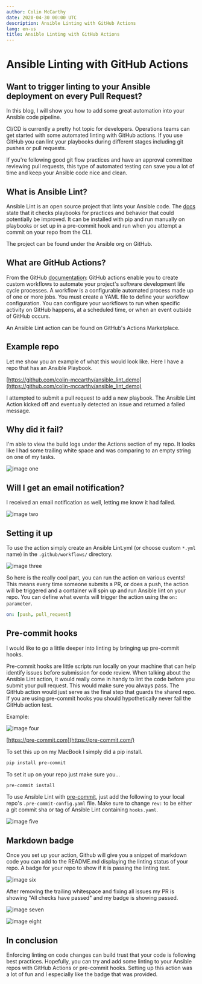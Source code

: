 ```yaml
---
author: Colin McCarthy
date: 2020-04-30 00:00 UTC
description: Ansible Linting with GitHub Actions
lang: en-us
title: Ansible Linting with GitHub Actions
---
```


# Ansible Linting with GitHub Actions

## Want to trigger linting to your Ansible deployment on every Pull Request?

In this blog, I will show you how to add some great automation into your
Ansible code pipeline. 

CI/CD is currently a pretty hot topic for developers. Operations teams
can get started with some automated linting with GitHub actions. If you
use GitHub you can lint your playbooks during different stages including
git pushes or pull requests.

If you're following good git flow practices and have an approval
committee reviewing pull requests, this type of automated testing can
save you a lot of time and keep your Ansible code nice and clean.

## What is Ansible Lint?

Ansible Lint is an open source project that lints your Ansible code. The
[docs](https://docs.ansible.com/ansible-lint/) state that it checks
playbooks for practices and behavior that could potentially be improved.
It can be installed with pip and run manually on playbooks or set up in
a pre-commit hook and run when you attempt a commit on your repo from
the CLI.

The project can be found under the Ansible org on GitHub.

## What are GitHub Actions?

From the GitHub [documentation](https://help.github.com/en/actions):
GitHub actions enable you to create custom workflows to automate your
project's software development life cycle processes. A workflow is a
configurable automated process made up of one or more jobs. You must
create a YAML file to define your workflow configuration. You can
configure your workflows to run when specific activity on GitHub
happens, at a scheduled time, or when an event outside of GitHub occurs.

An Ansible Lint action can be found on GitHub's Actions Marketplace.

## Example repo

Let me show you an example of what this would look like. Here I have a
repo that has an Ansible Playbook.

[https://github.com/colin-mccarthy/ansible_lint_demo](https://github.com/colin-mccarthy/ansible_lint_demo)

I attempted to submit a pull request to add a new playbook. The Ansible
Lint Action kicked off and eventually detected an issue and returned a
failed message.

## Why did it fail?

I'm able to view the build logs under the Actions section of my repo. It
looks like I had some trailing white space and was comparing to an empty
string on one of my tasks.

![image one](/images/posts/archive/colin-blog-201.png)

## Will I get an email notification?

I received an email notification as well, letting me know it had failed.

![image two](/images/posts/archive/colin-m-blog-202.png)

## Setting it up

To use the action simply create an Ansible Lint.yml (or choose custom `*.yml` name) in the `.github/workflows/` directory.

![image three](/images/posts/archive/colin-m-blog-203.png)

So here is the really cool part, you can run the action on various
events! This means every time someone submits a PR, or does a push, the
action will be triggered and a container will spin up and run Ansible
lint on your repo. You can define what events will trigger the action
using the `on: parameter`.

```yaml
on: [push, pull_request]
```

## Pre-commit hooks

I would like to go a little deeper into linting by bringing up
pre-commit hooks.

Pre-commit hooks are little scripts run locally on your machine that can
help identify issues before submission for code review. When talking
about the Ansible Lint action, it would really come in handy to lint the
code before you submit your pull request. This would make sure you
always pass. The GitHub action would just serve as the final step that
guards the shared repo. If you are using pre-commit hooks you should
hypothetically never fail the GitHub action test.

Example:

![image four](/images/posts/archive/colin-m-blog-204.png)

[https://pre-commit.com](https://pre-commit.com/)

To set this up on my MacBook I simply did a pip install.

```bash
pip install pre-commit
```

To set it up on your repo just make sure you...​

```bash
pre-commit install
```

To use Ansible Lint with [pre-commit](https://pre-commit.com/), just add
the following to your local repo's `.pre-commit-config.yaml` file. Make
sure to change `rev:` to be either a git commit sha or tag of Ansible Lint
containing `hooks.yaml`.

![image five](/images/posts/archive/colin-m-blog-205.png)

## Markdown badge

Once you set up your action, Github will give you a snippet of markdown
code you can add to the README.md displaying the linting status of your
repo. A badge for your repo to show if it is passing the linting test.

![image six](/images/posts/archive/colin-m-blog-206.png)

After removing the trailing whitespace and fixing all issues my PR is
showing "All checks have passed" and my badge is showing passed.

![image seven](/images/posts/archive/colin-m-blog-207.png)

![image eight](/images/posts/archive/colin-m-blog-208.png)

## In conclusion

Enforcing linting on code changes can build trust that your code is
following best practices. Hopefully, you can try and add some linting to
your Ansible repos with GitHub Actions or pre-commit hooks. Setting up
this action was a lot of fun and I especially like the badge that was
provided.
